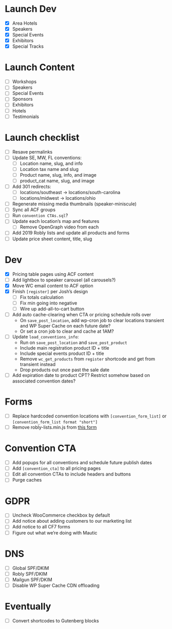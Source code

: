 # Launch Dev
- [x] Area Hotels
- [x] Speakers
- [x] Special Events
- [x] Exhibitors
- [x] Special Tracks

# Launch Content
- [ ] Workshops
- [ ] Speakers
- [ ] Special Events
- [ ] Sponsors
- [ ] Exhibitors
- [ ] Hotels
- [ ] Testimonials

# Launch checklist
- [ ] Resave permalinks
- [ ] Update SE, MW, FL conventions:
	- [ ] Location name, slug, and info
	- [ ] Location tax name and slug
	- [ ] Product name, slug, info, and image
	- [ ] product_cat name, slug, and image
- [ ] Add 301 redirects:
	- [ ] locations/southeast -> locations/south-carolina
	- [ ] locations/midwest -> locations/ohio
- [ ] Regenerate missing media thumbnails (speaker-miniscule)
- [ ] Sync all ACF groups
- [ ] Run `convention CTAs.sql`?
- [ ] Update each location’s map and features
	- [ ] Remove OpenGraph video from each
- [ ] Add 2019 Robly lists and update all products and forms
- [ ] Update price sheet content, title, slug

# Dev
- [x] Pricing table pages using ACF content
- [ ] Add lightbox to speaker carousel (all carousels?)
- [x] Move WC email content to ACF option
- [x] Finish `[register]` per Josh’s design
	- [ ] Fix totals calculation
	- [ ] Fix min going into negative
	- [ ] Wire up add-all-to-cart button
- [ ] Add auto cache-clearing when CTA or pricing schedule rolls over
	+ On `save_post_location`, add wp-cron job to clear locations transient and WP Super Cache on each future date?
	+ Or set a cron job to clear and cache at 1AM?
- [ ] Update `load_conventions_info`:
	+ Run on `save_post_location` and `save_post_product`
	+ Include main registration product ID + title
	+ Include special events product ID + title
	+ Remove `wc_get_products` from `register` shortcode and get from transient instead
	+ Drop products out once past the sale date
- [ ] Add expiration date to product CPT? Restrict somehow based on associated convention dates?

# Forms
- [ ] Replace hardcoded convention locations with `[convention_form_list]` or `[convention_form_list format "short"]`
- [ ] Remove robly-lists.min.js from [this form](https://greathomeschoolconventions.com/wp-admin/admin.php?page=wpcf7&post=57398&action=edit)

# Convention CTA
- [ ] Add popups for all conventions and schedule future publish dates
- [ ] Add `[convention_cta]` to all pricing pages
- [ ] Edit all convention CTAs to include headers and buttons
- [ ] Purge caches

# GDPR
- [ ] Uncheck WooCommerce checkbox by default
- [ ] Add notice about adding customers to our marketing list
- [ ] Add notice to all CF7 forms
- [ ] Figure out what we’re doing with Mautic

# DNS
- [ ] Global SPF/DKIM
- [ ] Robly SPF/DKIM
- [ ] Mailgun SPF/DKIM
- [ ] Disable WP Super Cache CDN offloading

# Eventually
- [ ] Convert shortcodes to Gutenberg blocks
